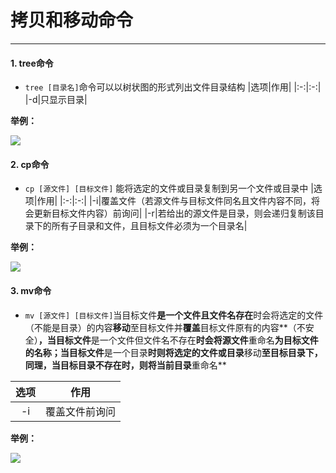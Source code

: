 #  拷贝和移动命令


---


#### 1. tree命令
* `tree [目录名]`命令可以以树状图的形式列出文件目录结构
  |选项|作用|
  |:-:|:-:|
  |-d|只显示目录|

**举例：**

![](https://summerice.oss-cn-hangzhou.aliyuncs.com/Screenshot/tree%E5%91%BD%E4%BB%A4.png?Expires=1629303717&OSSAccessKeyId=TMP.3KfA1hvy1hmWmUrqGwBxyXn55942Wa5BywBa8XfBUw9ATnfdsR6rNr5rLVLRN5wtzuGY6DV4N1MvRqMoX2VPjjwRunz5bi&Signature=77w3sE6lK7so%2FsETwQbIV5LzCTY%3D)



#### 2. cp命令

* `cp [源文件] [目标文件]` 能将选定的文件或目录复制到另一个文件或目录中
|选项|作用|
|:-:|:-:|
|-i|覆盖文件（若源文件与目标文件同名且文件内容不同，将会更新目标文件内容）前询问|
|-r|若给出的源文件是目录，则会递归复制该目录下的所有子目录和文件，且目标文件必须为一个目录名|

**举例：**

![](https://summerice.oss-cn-hangzhou.aliyuncs.com/Screenshot/cp%E5%91%BD%E4%BB%A4.png?Expires=1629303689&OSSAccessKeyId=TMP.3KesyRDKd3UvjxAKnYZ2H9C1KmCGjxR4TgashLvdvFNGmkvqvYWvw8fDcyWANGq8bPaP8Dycc5QatdJmSzndJGXAvX1nWL&Signature=PtqNQDDhwvpCrVtqf3vv3TeV71E%3D)



#### 3. mv命令

* `mv [源文件] [目标文件]`当目标文件**是一个文件且文件名存在**时会将选定的文件（不能是目录）的内容**移动**至目标文件并**覆盖**目标文件原有的内容**（不安全）**，当目标文件**是一个文件但文件名不存在**时会将源文件**重命名**为目标文件的名称；当目标文件**是一个目录**时则将选定的文件或目录**移动**至目标目录下，同理，当目标目录不存在时，则将当前目录**重命名**

|选项|作用|
|:-:|:-:|
|-i|覆盖文件前询问|

**举例：**

![](https://summerice.oss-cn-hangzhou.aliyuncs.com/Screenshot/mv%E5%91%BD%E4%BB%A4.png?Expires=1629303651&OSSAccessKeyId=TMP.3KesyRDKd3UvjxAKnYZ2H9C1KmCGjxR4TgashLvdvFNGmkvqvYWvw8fDcyWANGq8bPaP8Dycc5QatdJmSzndJGXAvX1nWL&Signature=Ejk9oPw%2B7MKW%2BRsdCSFV1TwywGs%3D)
